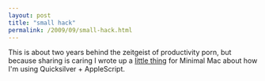 ```yaml
---
layout: post
title: "small hack"
permalink: /2009/09/small-hack.html
---
```


This is about two years behind the zeitgeist of productivity porn, but because sharing is caring I wrote up a [little thing](http://minimalmac.com/post/178839339/quicksilver-applescript-quick-timestamped-note) for Minimal Mac about how I'm using Quicksilver + AppleScript.